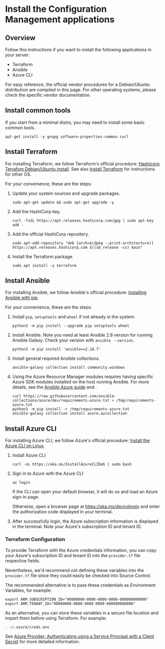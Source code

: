 # Install the Configuration Management applications

## Overview

Follow this instructions if you want to install the following applications in your server:

* Terraform
* Ansible
* Azure CLI

For easy reference, the official vendor procedures for a Debian/Ubuntu distribution are compiled in this page. For other operating systems, please check the specific vendor documentation.

## Install common tools

If you start from a minimal distro, you may need to install some basic common tools.

```
apt-get install -y gnupg software-properties-common curl
```

## Install Terraform

For installing Terraform, we follow Terraform's official procedure: [Hashicorp Terrafom Debian/Ubuntu install](https://www.terraform.io/docs/cli/install/apt.html). See also [Install Terraform](https://learn.hashicorp.com/tutorials/terraform/install-cli) for instructions for other OS.

For your convenience, these are the steps:

1. Update your system sources and upgrade packages.
   ```
   sudo apt-get update && sudo apt-get upgrade -y
   ```
2. Add the HashiCorp key.
   ```
   curl -fsSL https://apt.releases.hashicorp.com/gpg | sudo apt-key add -
   ```
3. Add the official HashiCorp repository.
   ```
   sudo apt-add-repository "deb [arch=$(dpkg --print-architecture)] https://apt.releases.hashicorp.com $(lsb_release -cs) main"
   ```
4. Install the Terraform package.
   ```
   sudo apt install -y terraform
   ```

## Install Ansible

For installing Ansible, we follow Ansible's official procedure: [Installing Ansible with pip](https://docs.ansible.com/ansible/latest/installation_guide/intro_installation.html#installing-and-upgrading-ansible-with-pip).

For your convenience, these are the steps:

1. Install `pip`, `setuptools` and `wheel` if not already in the system.
   ```
   python3 -m pip install --upgrade pip setuptools wheel
   ```
2. Install Ansible. Note you need at least Ansible 2.8 version for running Ansible Galaxy. Check your version with `ansible --version`.
   ```
   python3 -m pip install 'ansible==2.10.7'
   ```
3. Install general required Ansible collections.
   ```
   ansible-galaxy collection install community.windows
   ```
4. Using the Azure Resource Manager modules requires having specific Azure SDK modules installed on the host running Ansible. For more details, see the [Ansible Azure guide](https://docs.ansible.com/ansible/latest/scenario_guides/guide_azure.html) and .
   ```
   curl https://raw.githubusercontent.com/ansible-collections/azure/dev/requirements-azure.txt > /tmp/requirements-azure.txt
   python3 -m pip install -r /tmp/requirements-azure.txt
   ansible-galaxy collection install azure.azcollection
   ```

## Install Azure CLI

For installing Azure CLI, we follow Azure's official procedure: [Install the Azure CLI on Linux](https://docs.microsoft.com/en-us/cli/azure/install-azure-cli-linux).

1. Install Azure CLI
    ```
    curl -sL https://aka.ms/InstallAzureCLIDeb | sudo bash
    ```
2. Sign in to Azure with the Azure CLI
    ```
    az login
    ```
   If the CLI can open your default browser, it will do so and load an Azure sign-in page.

   Otherwise, open a browser page at https://aka.ms/devicelogin and enter the authorization code displayed in your terminal.

3. After successfully login, the Azure subscription information is displayed in the terminal. Note your Azure's subscription ID and tenant ID.

### Terraform Configuration

To provide Terraform with the Azure credentials information, you can copy your Azure's subscription ID and tenant ID into the `provider.tf` file respective fields.

Nevertheless, we'd recommend not defining these variables into the `provider.tf` file since they could easily be checked into Source Control.

The recommended alternative is to pass these credentials as Environment Variables, for example:
```
export ARM_SUBSCRIPTION_ID="00000000-0000-0000-0000-000000000000"
export ARM_TENANT_ID="00000000-0000-0000-0000-000000000000"
```
As an alternative, you can store these variables in a secure file location and import them before using Terraform. For example:
```
. ~/.azure/creds.env
```

See [Azure Provider: Authenticating using a Service Principal with a Client Secret](https://registry.terraform.io/providers/hashicorp/azurerm/latest/docs/guides/service_principal_client_secret) for more detailed information.